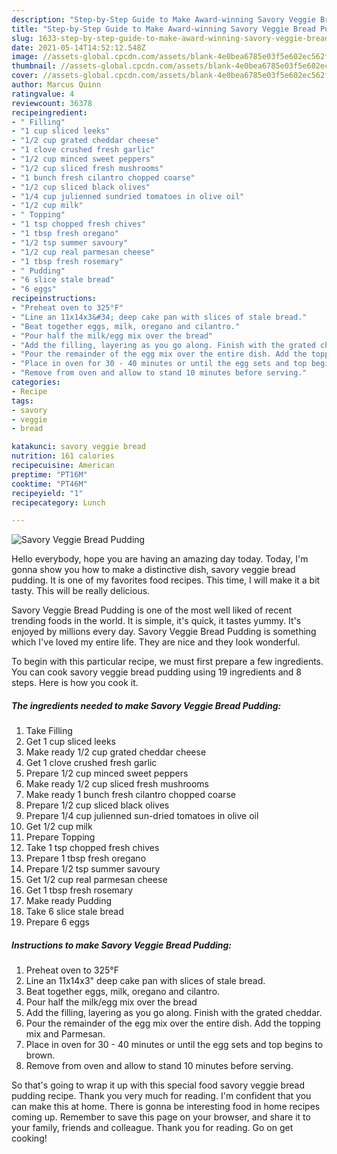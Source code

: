 ```yaml
---
description: "Step-by-Step Guide to Make Award-winning Savory Veggie Bread Pudding"
title: "Step-by-Step Guide to Make Award-winning Savory Veggie Bread Pudding"
slug: 1633-step-by-step-guide-to-make-award-winning-savory-veggie-bread-pudding
date: 2021-05-14T14:52:12.548Z
image: //assets-global.cpcdn.com/assets/blank-4e0bea6785e03f5e602ec562f230caae08da540cada707380b4fe1bbebba43da.png
thumbnail: //assets-global.cpcdn.com/assets/blank-4e0bea6785e03f5e602ec562f230caae08da540cada707380b4fe1bbebba43da.png
cover: //assets-global.cpcdn.com/assets/blank-4e0bea6785e03f5e602ec562f230caae08da540cada707380b4fe1bbebba43da.png
author: Marcus Quinn
ratingvalue: 4
reviewcount: 36378
recipeingredient:
- " Filling"
- "1 cup sliced leeks"
- "1/2 cup grated cheddar cheese"
- "1 clove crushed fresh garlic"
- "1/2 cup minced sweet peppers"
- "1/2 cup sliced fresh mushrooms"
- "1 bunch fresh cilantro chopped coarse"
- "1/2 cup sliced black olives"
- "1/4 cup julienned sundried tomatoes in olive oil"
- "1/2 cup milk"
- " Topping"
- "1 tsp chopped fresh chives"
- "1 tbsp fresh oregano"
- "1/2 tsp summer savoury"
- "1/2 cup real parmesan cheese"
- "1 tbsp fresh rosemary"
- " Pudding"
- "6 slice stale bread"
- "6 eggs"
recipeinstructions:
- "Preheat oven to 325°F"
- "Line an 11x14x3&#34; deep cake pan with slices of stale bread."
- "Beat together eggs, milk, oregano and cilantro."
- "Pour half the milk/egg mix over the bread"
- "Add the filling, layering as you go along. Finish with the grated cheddar."
- "Pour the remainder of the egg mix over the entire dish. Add the topping mix and Parmesan."
- "Place in oven for 30 - 40 minutes or until the egg sets and top begins to brown."
- "Remove from oven and allow to stand 10 minutes before serving."
categories:
- Recipe
tags:
- savory
- veggie
- bread

katakunci: savory veggie bread 
nutrition: 161 calories
recipecuisine: American
preptime: "PT16M"
cooktime: "PT46M"
recipeyield: "1"
recipecategory: Lunch

---
```



![Savory Veggie Bread Pudding](//assets-global.cpcdn.com/assets/blank-4e0bea6785e03f5e602ec562f230caae08da540cada707380b4fe1bbebba43da.png)

Hello everybody, hope you are having an amazing day today. Today, I'm gonna show you how to make a distinctive dish, savory veggie bread pudding. It is one of my favorites food recipes. This time, I will make it a bit tasty. This will be really delicious.

Savory Veggie Bread Pudding is one of the most well liked of recent trending foods in the world. It is simple, it's quick, it tastes yummy. It's enjoyed by millions every day. Savory Veggie Bread Pudding is something which I've loved my entire life. They are nice and they look wonderful.




To begin with this particular recipe, we must first prepare a few ingredients. You can cook savory veggie bread pudding using 19 ingredients and 8 steps. Here is how you cook it.

<!--inarticleads1-->

##### The ingredients needed to make Savory Veggie Bread Pudding:

1. Take  Filling
1. Get 1 cup sliced leeks
1. Make ready 1/2 cup grated cheddar cheese
1. Get 1 clove crushed fresh garlic
1. Prepare 1/2 cup minced sweet peppers
1. Make ready 1/2 cup sliced fresh mushrooms
1. Make ready 1 bunch fresh cilantro chopped coarse
1. Prepare 1/2 cup sliced black olives
1. Prepare 1/4 cup julienned sun-dried tomatoes in olive oil
1. Get 1/2 cup milk
1. Prepare  Topping
1. Take 1 tsp chopped fresh chives
1. Prepare 1 tbsp fresh oregano
1. Prepare 1/2 tsp summer savoury
1. Get 1/2 cup real parmesan cheese
1. Get 1 tbsp fresh rosemary
1. Make ready  Pudding
1. Take 6 slice stale bread
1. Prepare 6 eggs




<!--inarticleads2-->

##### Instructions to make Savory Veggie Bread Pudding:

1. Preheat oven to 325°F
1. Line an 11x14x3&#34; deep cake pan with slices of stale bread.
1. Beat together eggs, milk, oregano and cilantro.
1. Pour half the milk/egg mix over the bread
1. Add the filling, layering as you go along. Finish with the grated cheddar.
1. Pour the remainder of the egg mix over the entire dish. Add the topping mix and Parmesan.
1. Place in oven for 30 - 40 minutes or until the egg sets and top begins to brown.
1. Remove from oven and allow to stand 10 minutes before serving.




So that's going to wrap it up with this special food savory veggie bread pudding recipe. Thank you very much for reading. I'm confident that you can make this at home. There is gonna be interesting food in home recipes coming up. Remember to save this page on your browser, and share it to your family, friends and colleague. Thank you for reading. Go on get cooking!
